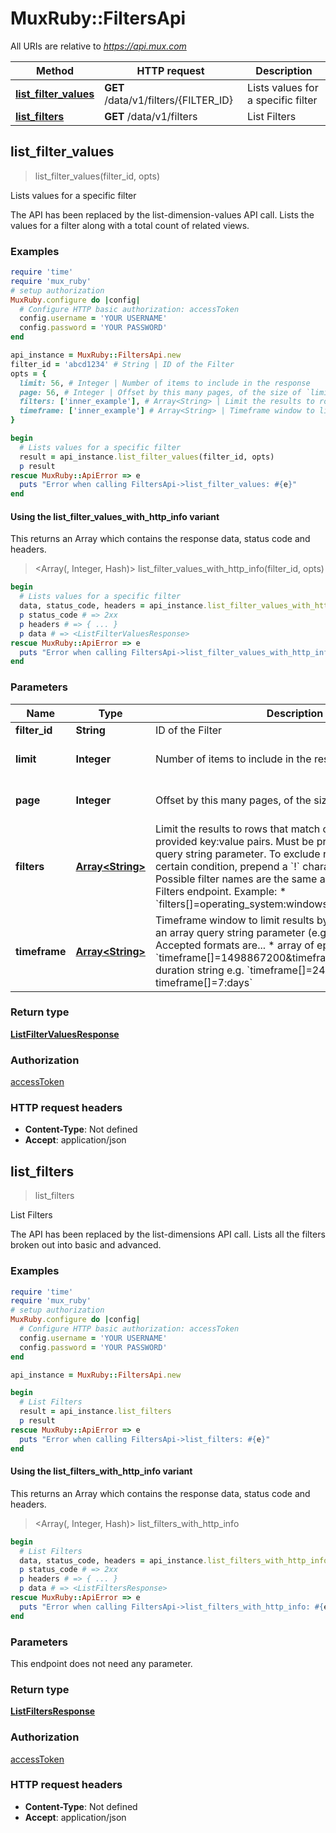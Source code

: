 # MuxRuby::FiltersApi

All URIs are relative to *https://api.mux.com*

| Method | HTTP request | Description |
| ------ | ------------ | ----------- |
| [**list_filter_values**](FiltersApi.md#list_filter_values) | **GET** /data/v1/filters/{FILTER_ID} | Lists values for a specific filter |
| [**list_filters**](FiltersApi.md#list_filters) | **GET** /data/v1/filters | List Filters |


## list_filter_values

> <ListFilterValuesResponse> list_filter_values(filter_id, opts)

Lists values for a specific filter

The API has been replaced by the list-dimension-values API call.  Lists the values for a filter along with a total count of related views. 

### Examples

```ruby
require 'time'
require 'mux_ruby'
# setup authorization
MuxRuby.configure do |config|
  # Configure HTTP basic authorization: accessToken
  config.username = 'YOUR USERNAME'
  config.password = 'YOUR PASSWORD'
end

api_instance = MuxRuby::FiltersApi.new
filter_id = 'abcd1234' # String | ID of the Filter
opts = {
  limit: 56, # Integer | Number of items to include in the response
  page: 56, # Integer | Offset by this many pages, of the size of `limit`
  filters: ['inner_example'], # Array<String> | Limit the results to rows that match conditions from provided key:value pairs. Must be provided as an array query string parameter.  To exclude rows that match a certain condition, prepend a `!` character to the dimension.  Possible filter names are the same as returned by the List Filters endpoint.  Example:    * `filters[]=operating_system:windows&filters[]=!country:US` 
  timeframe: ['inner_example'] # Array<String> | Timeframe window to limit results by. Must be provided as an array query string parameter (e.g. timeframe[]=).  Accepted formats are...    * array of epoch timestamps e.g. `timeframe[]=1498867200&timeframe[]=1498953600`   * duration string e.g. `timeframe[]=24:hours or timeframe[]=7:days` 
}

begin
  # Lists values for a specific filter
  result = api_instance.list_filter_values(filter_id, opts)
  p result
rescue MuxRuby::ApiError => e
  puts "Error when calling FiltersApi->list_filter_values: #{e}"
end
```

#### Using the list_filter_values_with_http_info variant

This returns an Array which contains the response data, status code and headers.

> <Array(<ListFilterValuesResponse>, Integer, Hash)> list_filter_values_with_http_info(filter_id, opts)

```ruby
begin
  # Lists values for a specific filter
  data, status_code, headers = api_instance.list_filter_values_with_http_info(filter_id, opts)
  p status_code # => 2xx
  p headers # => { ... }
  p data # => <ListFilterValuesResponse>
rescue MuxRuby::ApiError => e
  puts "Error when calling FiltersApi->list_filter_values_with_http_info: #{e}"
end
```

### Parameters

| Name | Type | Description | Notes |
| ---- | ---- | ----------- | ----- |
| **filter_id** | **String** | ID of the Filter |  |
| **limit** | **Integer** | Number of items to include in the response | [optional][default to 25] |
| **page** | **Integer** | Offset by this many pages, of the size of &#x60;limit&#x60; | [optional][default to 1] |
| **filters** | [**Array&lt;String&gt;**](String.md) | Limit the results to rows that match conditions from provided key:value pairs. Must be provided as an array query string parameter.  To exclude rows that match a certain condition, prepend a &#x60;!&#x60; character to the dimension.  Possible filter names are the same as returned by the List Filters endpoint.  Example:    * &#x60;filters[]&#x3D;operating_system:windows&amp;filters[]&#x3D;!country:US&#x60;  | [optional] |
| **timeframe** | [**Array&lt;String&gt;**](String.md) | Timeframe window to limit results by. Must be provided as an array query string parameter (e.g. timeframe[]&#x3D;).  Accepted formats are...    * array of epoch timestamps e.g. &#x60;timeframe[]&#x3D;1498867200&amp;timeframe[]&#x3D;1498953600&#x60;   * duration string e.g. &#x60;timeframe[]&#x3D;24:hours or timeframe[]&#x3D;7:days&#x60;  | [optional] |

### Return type

[**ListFilterValuesResponse**](ListFilterValuesResponse.md)

### Authorization

[accessToken](../README.md#accessToken)

### HTTP request headers

- **Content-Type**: Not defined
- **Accept**: application/json


## list_filters

> <ListFiltersResponse> list_filters

List Filters

The API has been replaced by the list-dimensions API call.  Lists all the filters broken out into basic and advanced. 

### Examples

```ruby
require 'time'
require 'mux_ruby'
# setup authorization
MuxRuby.configure do |config|
  # Configure HTTP basic authorization: accessToken
  config.username = 'YOUR USERNAME'
  config.password = 'YOUR PASSWORD'
end

api_instance = MuxRuby::FiltersApi.new

begin
  # List Filters
  result = api_instance.list_filters
  p result
rescue MuxRuby::ApiError => e
  puts "Error when calling FiltersApi->list_filters: #{e}"
end
```

#### Using the list_filters_with_http_info variant

This returns an Array which contains the response data, status code and headers.

> <Array(<ListFiltersResponse>, Integer, Hash)> list_filters_with_http_info

```ruby
begin
  # List Filters
  data, status_code, headers = api_instance.list_filters_with_http_info
  p status_code # => 2xx
  p headers # => { ... }
  p data # => <ListFiltersResponse>
rescue MuxRuby::ApiError => e
  puts "Error when calling FiltersApi->list_filters_with_http_info: #{e}"
end
```

### Parameters

This endpoint does not need any parameter.

### Return type

[**ListFiltersResponse**](ListFiltersResponse.md)

### Authorization

[accessToken](../README.md#accessToken)

### HTTP request headers

- **Content-Type**: Not defined
- **Accept**: application/json

